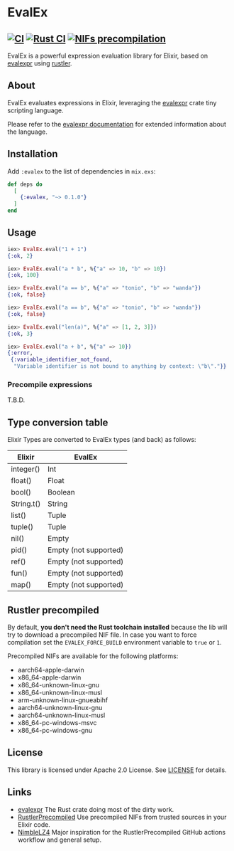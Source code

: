 # EvalEx

[![CI](https://github.com/fabriziosestito/evalex/actions/workflows/main.yaml/badge.svg)](https://github.com/fabriziosestito/evalex/actions/workflows/main.yaml)
[![Rust CI](https://github.com/fabriziosestito/evalex/actions/workflows/rust-ci.yaml/badge.svg)](https://github.com/fabriziosestito/evalex/actions/workflows/rust-ci.yaml)
[![NIFs precompilation](https://github.com/fabriziosestito/evalex/actions/workflows/release.yaml/badge.svg)](https://github.com/fabriziosestito/evalex/actions/workflows/release.yaml)
--
EvalEx is a powerful expression evaluation library for Elixir, based on [evalexpr](https://github.com/ISibboI/evalexpr) using [rustler](https://github.com/rusterlium/rustler).

## About

EvalEx evaluates expressions in Elixir, leveraging the [evalexpr](https://github.com/ISibboI/evalexpr) crate tiny scripting language.

Please refer to the [evalexpr documentation](https://docs.rs/evalexpr/latest/evalexpr/index.html) for extended information about the language.

## Installation

Add `:evalex` to the list of dependencies in `mix.exs`:

```elixir
def deps do
  [
    {:evalex, "~> 0.1.0"}
  ]
end
```

## Usage

```elixir
iex> EvalEx.eval("1 + 1")
{:ok, 2}

iex> EvalEx.eval("a * b", %{"a" => 10, "b" => 10})
{:ok, 100}

iex> EvalEx.eval("a == b", %{"a" => "tonio", "b" => "wanda"})
{:ok, false}

iex> EvalEx.eval("a == b", %{"a" => "tonio", "b" => "wanda"})
{:ok, false}

iex> EvalEx.eval("len(a)", %{"a" => [1, 2, 3]})
{:ok, 3}

iex> EvalEx.eval("a + b", %{"a" => 10})
{:error,
 {:variable_identifier_not_found,
  "Variable identifier is not bound to anything by context: \"b\"."}}
```

### Precompile expressions

T.B.D.

## Type conversion table

Elixir Types are converted to EvalEx types (and back) as follows:

| Elixir     | EvalEx                |
| ---------- | --------------------- |
| integer()  | Int                   |
| float()    | Float                 |
| bool()     | Boolean               |
| String.t() | String                |
| list()     | Tuple                 |
| tuple()    | Tuple                 |
| nil()      | Empty                 |
| pid()      | Empty (not supported) |
| ref()      | Empty (not supported) |
| fun()      | Empty (not supported) |
| map()      | Empty (not supported) |

## Rustler precompiled

By default, **you don't need the Rust toolchain installed** because the lib will try to download
a precompiled NIF file.
In case you want to force compilation set the
`EVALEX_FORCE_BUILD` environment variable to `true` or `1`.

Precompiled NIFs are available for the following platforms:

- aarch64-apple-darwin
- x86_64-apple-darwin
- x86_64-unknown-linux-gnu
- x86_64-unknown-linux-musl
- arm-unknown-linux-gnueabihf
- aarch64-unknown-linux-gnu
- aarch64-unknown-linux-musl
- x86_64-pc-windows-msvc
- x86_64-pc-windows-gnu

## License

This library is licensed under Apache 2.0 License. See [LICENSE](LICENSE) for details.

## Links

- [evalexpr](https://github.com/ISibboI/evalexpr) The Rust crate doing most of the dirty work.
- [RustlerPrecompiled](https://github.com/philss/rustler_precompiled) Use precompiled NIFs from trusted sources in your Elixir code.
- [NimbleLZ4](https://github.com/whatyouhide/nimble_lz4) Major inspiration for the RustlerPrecompiled GitHub actions workflow and general setup.

